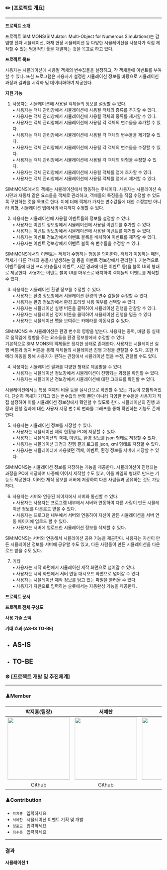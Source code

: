 ### ✏️ [프로젝트 개요]

---

**프로젝트 소개**

프로젝트 SIM:MONS(SIMulator: Multi-Object for Numerous Simulations)는 감염병 전파 시뮬레이션, 화재 현장 시뮬레이션 등 다양한 시뮬레이션을 사용자가 직접 제작할 수 있는 범용적인 툴을 개발하는 것을 목표로 하고 있다.

**프로젝트 목표**

사용자는 시뮬레이션에 사용될 객체의 변수값들을 설정하고, 각 객체들에 이벤트를 부여할 수 있다. 또한 프로그램은 사용자가 설정한 시뮬레이션 정보를 바탕으로 시뮬레이션 과정과 결과를 시각화 및 데이터화하여 제공한다.

**지원 기능**

1) 사용자는 시뮬레이션에 사용될 객체들의 정보를 설정할 수 있다.<br/>
•  사용자는 객체 관리창에서 시뮬레이션에 사용될 객체의 종류를 추가할 수 있다.<br/>
•  사용자는 객체 관리창에서 시뮬레이션에 사용될 객체의 종류를 제거할 수 있다.<br/>
•  사용자는 객체 관리창에서 시뮬레이션에 사용될 각 객체의 변수들을 추가할 수 있다.<br/>
•  사용자는 객체 관리창에서 시뮬레이션에 사용될 각 객체의 변수들을 제거할 수 있다.<br/>
•  사용자는 객체 관리창에서 시뮬레이션에 사용될 각 객체의 변수들을 수정할 수 있다.<br/>
•  사용자는 객체 관리창에서 시뮬레이션에 사용될 각 객체의 외형을 수정할 수 있다.<br/>
•  사용자는 객체 관리창에서 시뮬레이션에 사용될 객체를 맵에 추가할 수 있다.<br/>
•  사용자는 객체 관리창에서 시뮬레이션에 사용될 객체를 맵에서 제거할 수 있다.

  SIM:MONS에서의 객체는 시뮬레이션에서 행동하는 주체이다. 사용자는 시뮬레이션 속 시민과 자동차 같은 요소들을 객체로 관리하고, 객체들의 특징들을 직접 수정할 수 있도록 구현하는 것을 목표로 한다. 이에 더해 객체가 가지는 변수값들에 대한 수정뿐만 아니라 외형, 시뮬레이션 맵에서의 배치까지 수행할 수 있다.
  
2) 사용자는 시뮬레이션에 사용될 이벤트들의 정보를 설정할 수 있다.<br/>
•  사용자는 이벤트 정보창에서 시뮬레이션에 사용될 이벤트를 추가할 수 있다.<br/>
•  사용자는 이벤트 정보창에서 시뮬레이션에 사용될 이벤트를 제거할 수 있다.<br/>
•  사용자는 이벤트 정보창에서 이벤트 블록을 배치하여 이벤트를  제작할 수 있다.<br/>
•  사용자는 이벤트 정보창에서 이벤트 블록 속 변수들을 수정할 수 있다.

  SIM:MONS에서의 이벤트는 객체가 수행하는 행동을 의미한다. 객체가 이동하는 패턴, 객체가 다른 객체와 충돌시 발생하는 일 등을 이벤트 정보창에서 관리한다. 기본적으로 이벤트들에 대한 프리셋(충돌시 이벤트, 시간 경과에 따른 이벤트 등)을 블록 UI의 형태로 제공한다. 사용자는 이벤트 블록 UI를 마우스로 배치하여 객체들의 이벤트를 제작할 수 있다.
  
3) 사용자는 시뮬레이션 환경 정보를 수정할 수 있다.<br/>
•  사용자는 환경 정보창에서 시뮬레이션 환경의 변수 값들을 수정할 수 있다.<br/>
•  사용자는 환경 정보창에서 환경 프리셋 사용 여부를 선택할 수 있다.<br/>
•  사용자는 시뮬레이션 실행 버튼을 클릭하여 시뮬레이션 진행을 관찰할 수 있다.<br/>
•  사용자는 시뮬레이션 정지 버튼을 클릭하여 시뮬레이션 진행을 멈출 수 있다.<br/>
•  사용자는 시뮬레이션 맵을 보여주는 카메라를 이동시킬 수 있다.

  SIM:MONS 속 시뮬레이션은 환경 변수의 영향을 받는다. 사용자는 중력, 바람 등 실제로 움직임에 영향을 주는 요소들을 환경 정보창에서 수정할 수 있다.<br/>
기본적으로 SIM:MONS의 객체들은 정지한 상태로 존재한다. 사용자는 시뮬레이션 실행 버튼과 정지 버튼을 통해 객체들의 시뮬레이션 진행 과정을 관찰할 수 있다. 또한 카메라 이동을 통해 사용자가 원하는 관점에서 시뮬레이션 맵을 수정, 관찰할 수도 있다.

4) 사용자는 시뮬레이션 결과를 다양한 형태로 제공받을 수 있다.<br/>
•  사용자는 시뮬레이션 정보창에서 시뮬레이션이 진행되는 과정을 확인할 수 있다.<br/>
•  사용자는 시뮬레이션 정보창에서 시뮬레이션에 대한 그래프를 확인할 수 있다.

  시뮬레이션에서는 특정 객체의 비율 등을 실시간으로 확인할 수 있는 기능이 포함되어있다. 단순히 객체가 가지고 있는 변수값의 변화 뿐만 아니라 다양한 변수들을 사용자가 직접 설정하여 이를 시뮬레이션 정보창에서 확인할 수 있도록 한다. 시뮬레이션의 진행 과정과 진행 결과에 대한 사용자 지정 변수의 변화를 그래프를 통해 확인하는 기능도 존재한다.
  
5) 사용자는 시뮬레이션 정보를 저장할 수 있다.<br/>
•  사용자는 시뮬레이션 제작 현황을 PC에 저장할 수 있다.<br/>
•  사용자는 시뮬레이션의 객체, 이벤트, 환경 정보를 json 형태로 저장할 수 있다.<br/>
•  사용자는 시뮬레이션 과정과 진행 결과 로그를 json, xml 형태로 저장할 수 있다.<br/>
•  사용자는 시뮬레이터에 사용했던 객체, 이벤트, 환경 정보를 서버에 저장할 수 있다.

  SIM:MONS는 시뮬레이션 정보를 저장하는 기능을 제공한다. 시뮬레이션이 진행되는 과정을 PC에 저장하여 나중에 이어서 제작할 수도 있고, 이를 파일의 형태로 만드는 기능도 제공한다. 이러한 제작 정보를 서버에 저장하여 다른 사람들과 공유하는 것도 가능하다.
  
6) 사용자는 서버와 연동된 페이지에서 서버와 통신할 수 있다.<br/>
•  사용자는 사용자는 프로그램 내부에서 서버와 연동하여 다른 사람이 만든 시뮬레이션 정보를 다운로드 받을 수 있다.<br/>
•  사용자는 프로그램 내부에서 서버와 연동하여 자신이 만든 시뮬레이션을 서버 연동 페이지에 업로드 할 수 있다.<br/>
•  사용자는 서버에 업로드한 시뮬레이션 정보를 삭제할 수 있다.

  SIM:MONS는 서버와 연동해서 시뮬레이션 공유 기능을 제공한다. 사용자는 자신이 만든 시뮬레이션 정보를 서버에 공유할 수도 있고, 다른 사람들이 만든 시뮬레이션을 다운로드 받을 수도 있다. 
  
7) 기타<br/>
•  사용자는 시작 화면에서 시뮬레이션 제작 화면으로 넘어갈 수 있다.<br/>
•  사용자는 시작 화면에서 서버 연동 대시보드 화면으로 넘어갈 수 있다.<br/>
•  사용자는 시뮬레이션 제작 정보를 담고 있는 파일을 불러올 수 있다.<br/>
•  사용자가 자판으로 입력하는 슬롯에서는 자동완성 기능을 제공한다.

**프로젝트 문서**



**프로젝트 전체 구상도**



**사용 기술 스택**



**기대 효과 (AS-IS TO-BE)**

- **AS-IS**
    - 
- **TO-BE**
    - 

### ⚙️ [프로젝트 개발 및 추진체계]

---

### ♟️Member
박지홍(팀장)|서예찬|정준교|최수용|
:-:|:-:|:-:|:-:|
<img src="https://avatars.githubusercontent.com/u/26118215?v=4" width="200">|<img src="https://avatars.githubusercontent.com/u/33596116?v=4" width="200">|<img src="https://avatars.githubusercontent.com/u/62828677?v=4" width="200">|<img src="https://avatars.githubusercontent.com/u/43053618?v=4" width="200">|
[Github](https://github.com/jhpark1109)|[Github](https://github.com/SuhYC)|[Github](https://github.com/jgjung9)|[Github](https://github.com/Rogers099)

### ♟️Contribution
- `박지홍` &nbsp; 입력하세요
- `서예찬` &nbsp; 시뮬레이션 이벤트 기획 및 개발
- `정준교` &nbsp; 입력하세요
- `최수용` &nbsp; 입력하세요

---

### 결과 
**시뮬레이션 1**
